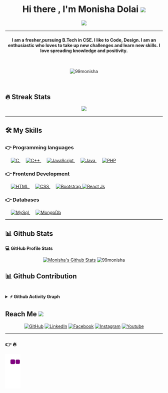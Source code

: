 <h1 align="center">Hi there , I'm Monisha Dolai <img src="https://media.giphy.com/media/hvRJCLFzcasrR4ia7z/giphy.gif" width="35"></h1>
    <p align="center">
      <a href="#"><img src="https://readme-typing-svg.herokuapp.com?lines=Computer+Science+Student;Mern+Stack+Developer;DSA%20|%20REACT%20|%20JAVA%20Enthusiast;Web%20Designer;Always%20learning%20new%20things&center=true&width=500&height=50"></a>
    </p>
   <hr/>
<h4 align="center">I am a fresher,pursuing B.Tech in CSE. I like to Code, Design. I am an enthusiastic who loves to take up new challenges and learn new skills. I love spreading knowledge and positivity.</h4>
<br>
    
   <p align="center"> <img src="https://gpvc.arturio.dev/99monisha?username=99monisha8&label=Profile%20views&color=0e75b6&style=plastic" alt="99monisha" /> </p>
   <br/>
     
    
## 🔥 Streak Stats

<p align="center"> <img src="https://github-readme-streak-stats.herokuapp.com?user=99monisha&theme=blueberry&hide_border=true&date_format=%5BY.%5Dn.j" /> </p>


<hr/>

## 🛠️ My Skills

### 👉 Programming languages

<p align="left"> 
  &emsp; 
<a href="#" target="_blank"> 
    <img alt="C" src="https://img.shields.io/badge/C%20-%232370ED.svg?logo=c&logoColor=white">
	</a>
  &emsp;
  <a href="#" target="_blank"> 
    <img alt="C++" src="https://img.shields.io/badge/C++%20-%2300599C.svg?logo=c%2B%2B&logoColor=white">
  </a> 
  &emsp;
  <a href="#" target="_blank"> 
     <img alt="JavaScript" src="https://img.shields.io/badge/JavaScript%20-%23F7DF1E.svg?logo=javascript&logoColor=black">
   </a>
  &emsp;
  <a href="#" target="_blank"> 
    <img alt="Java" src="https://img.shields.io/badge/Java-%23007396.svg?logo=java&logoColor=white">
  </a>
  &emsp;
  <a href="#">
    <img alt="PHP" src="https://img.shields.io/badge/PHP-%23777BB4.svg?logo=php&logoColor=white"/>
  </a>
</p>


### 👉 Frontend Development
<p align="left"> 
  &emsp; 
  <a href="#" target="_blank"> 
   <img alt="HTML" src="https://img.shields.io/badge/HTML5%20-%23E34F26.svg?logo=html5&logoColor=white">
  </a>   
  &emsp;
  <a href="#" target="_blank">
    <img alt="CSS" src="https://img.shields.io/badge/CSS%20-%231572B6.svg?logo=css3&logoColor=white">
  </a> 
   &emsp;
  <a href="#" target="_blank"> 
    <img alt="Bootstrap" src="https://img.shields.io/badge/Bootstrap-%23563D7C.svg?style=flat&logo=bootstrap&logoColor=white"/>
  </a>
	 <a href="#">
    <img alt="React Js" src="https://img.shields.io/badge/react Js-%23777BB4.svg?logo=React&logoColor=white"/>
  </a>
</p>

### 👉 Databases
<p align="left"> 
  &emsp; 
  <a href="#" target="_blank"> 
   <img alt="MySql" src="https://img.shields.io/badge/MySql%20-%23E34F26.svg?logo=Mysql&logoColor=white">
  </a> 
	&emsp;
  <a href="#" target="_blank"> 
    <img alt="MongoDb" src="https://img.shields.io/badge/MongoDb-%23563D7C.svg?style=flat&logo=MongoDb&logoColor=white"/>
  </a>
	<p/>

<hr/>

## 📊 Github Stats<br/>
<summary><b>💻 GitHub Profile Stats</b></summary>
 
  <p align="center">
    <a href="#"><img alt="Monisha's Github Stats" src="https://github-readme-stats.vercel.app/api?username=99monisha&show_icons=true&count_private=true&theme=blueberry" height="190px"/></a>

<img src="https://github-readme-stats.vercel.app/api/top-langs/?username=99monisha&langs_count=10&show_icons=true&locale=en&layout=compact&theme=blueberry" alt="99monisha" height="190px"/>
<br/>
	</p>
	
## 📊 Github Contribution
<br/>
<details>
<summary><b>⚡ Github Activity Graph</b></summary>
   <a href="https://github.com/99monisha"><img alt="Monisha's Activity Graph" src="https://activity-graph.herokuapp.com/graph?username=99monisha&custom_title=99monisha's%20Activity%20Graph&theme=react-dark" /></a>
  <br/></details>

  ## Reach Me <img src='https://raw.githubusercontent.com/ShahriarShafin/ShahriarShafin/main/Assets/handshake.gif' width="100px">
<p align="center">
	<a href="https://github.com/99monisha"><img src="https://img.icons8.com/bubbles/50/000000/github.png" alt="GitHub"/></a>
	<a href="https://www.linkedin.com/feed/"><img src="https://img.icons8.com/bubbles/50/000000/linkedin.png" alt="LinkedIn"/></a>
	<a href="https://www.facebook.com/"><img src="https://img.icons8.com/bubbles/50/000000/facebook-new.png" alt="Facebook"/></a>
	<a href="#"><img src="https://img.icons8.com/bubbles/50/000000/instagram.png" alt="Instagram"/></a>
	<a href="#"><img src="https://img.icons8.com/bubbles/50/000000/youtube.png" alt="Youtube"/></a>
	
</p>
<hr/>


### 👉 🔥
![snake gif](https://github.com/99monisha/99monisha/blob/output/github-contribution-grid-snake.gif)

